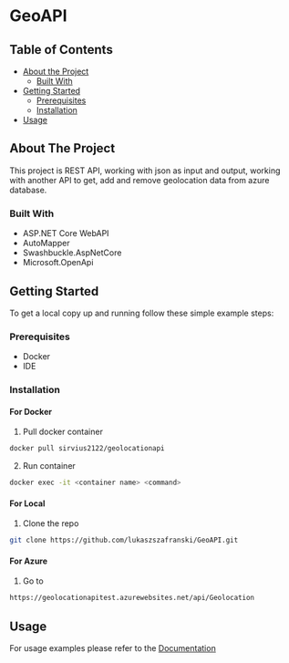 <h1>GeoAPI</h1>

<!-- TABLE OF CONTENTS -->
## Table of Contents

* [About the Project](#about-the-project)
  * [Built With](#built-with)
* [Getting Started](#getting-started)
  * [Prerequisites](#prerequisites)
  * [Installation](#installation)
* [Usage](#usage)

<!-- ABOUT THE PROJECT -->
## About The Project
This project is REST API, working with json as input and output, working with another API to get, add and remove geolocation data from azure database.

### Built With
* ASP.NET Core WebAPI
* AutoMapper
* Swashbuckle.AspNetCore
* Microsoft.OpenApi

<!-- GETTING STARTED -->
## Getting Started

To get a local copy up and running follow these simple example steps:

### Prerequisites
* Docker
* IDE

### Installation

#### For Docker
1. Pull docker container
```sh
docker pull sirvius2122/geolocationapi
```
2. Run container
```sh
docker exec -it <container name> <command>
```

#### For Local
1. Clone the repo
```sh
git clone https://github.com/lukaszszafranski/GeoAPI.git
```

#### For Azure
1. Go to
```sh
https://geolocationapitest.azurewebsites.net/api/Geolocation
```

<!-- USAGE EXAMPLES -->
## Usage
For usage examples please refer to the [Documentation](https://app.swaggerhub.com/apis-docs/lukaszszafranski/GeoAPI/v1)
